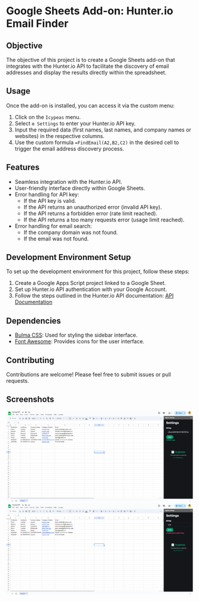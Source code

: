# Google Sheets Add-on: Hunter.io Email Finder

## Objective
The objective of this project is to create a Google Sheets add-on that integrates with the Hunter.io API to facilitate the discovery of email addresses and display the results directly within the spreadsheet.

## Usage
Once the add-on is installed, you can access it via the custom menu:
1. Click on the `Icypeas` menu.
2. Select `⚙️ Settings` to enter your Hunter.io API key.
3. Input the required data (first names, last names, and company names or websites) in the respective columns.
4. Use the custom formula `=FindEmail(A2,B2,C2)` in the desired cell to trigger the email address discovery process.

## Features
- Seamless integration with the Hunter.io API.
- User-friendly interface directly within Google Sheets.
- Error handling for API key:
  - If the API key is valid.
  - If the API returns an unauthorized error (invalid API key).
  - If the API returns a forbidden error (rate limit reached).
  - If the API returns a too many requests error (usage limit reached).
- Error handling for email search:
  - If the company domain was not found.
  - If the email was not found.

## Development Environment Setup
To set up the development environment for this project, follow these steps:
1. Create a Google Apps Script project linked to a Google Sheet.
2. Set up Hunter.io API authentication with your Google Account.
3. Follow the steps outlined in the Hunter.io API documentation: [API Documentation](https://hunter.io/api-documentation)

## Dependencies
- [Bulma CSS](https://bulma.io): Used for styling the sidebar interface.
- [Font Awesome](https://fontawesome.com): Provides icons for the user interface.

## Contributing
Contributions are welcome! Please feel free to submit issues or pull requests.

## Screenshots
![API Success](https://github.com/abdemeh/Hunter.io/blob/main/screenshots/api-success.png?raw=true)
![API Error](https://github.com/abdemeh/Hunter.io/blob/main/screenshots/api-error.png?raw=true)

